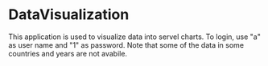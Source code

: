 # DataVisualization
This application is used to visualize data into servel charts.
To login, use "a" as user name and "1" as password.
Note that some of the data in some countries and years are not avabile.
